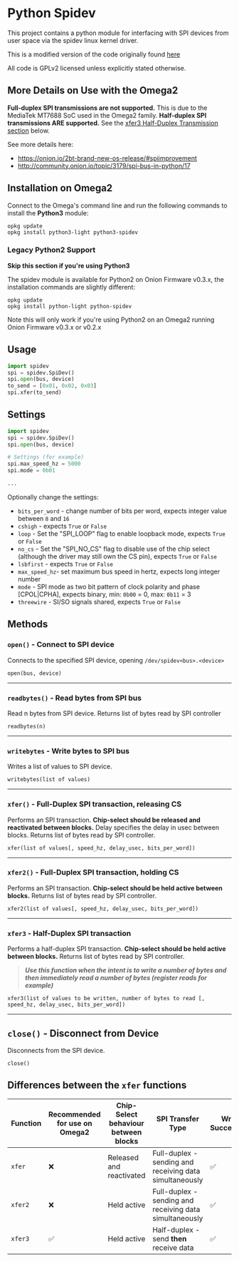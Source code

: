 # Python Spidev

This project contains a python module for interfacing with SPI devices from user space via the spidev linux kernel driver.

This is a modified version of the code originally found [here](http://elk.informatik.fh-augsburg.de/da/da-49/trees/pyap7k/lang/py-spi)

All code is GPLv2 licensed unless explicitly stated otherwise.

## More Details on Use with the Omega2

**Full-duplex SPI transmissions are not supported.** This is due to the MediaTek MT7688 SoC used in the Omega2 family. **Half-duplex SPI transmissions ARE supported.** See the [xfer3 Half-Duplex Transmission section](#xfer3-half-duplex-spi-transaction) below. 

See more details here:

* https://onion.io/2bt-brand-new-os-release/#spiimprovement
* http://community.onion.io/topic/3179/spi-bus-in-python/17

## Installation on Omega2

Connect to the Omega's command line and run the following commands to install the **Python3** module:
```
opkg update
opkg install python3-light python3-spidev
```

### Legacy Python2 Support

**Skip this section if you're using Python3**

The spidev module is available for Python2 on Onion Firmware v0.3.x, the installation commands are slightly different:

```
opkg update
opkg install python-light python-spidev
```

Note this will only work if you're using Python2 on an Omega2 running Onion Firmware v0.3.x or v0.2.x


## Usage

```python
import spidev
spi = spidev.SpiDev()
spi.open(bus, device)
to_send = [0x01, 0x02, 0x03]
spi.xfer(to_send)
```

## Settings


```python
import spidev
spi = spidev.SpiDev()
spi.open(bus, device)

# Settings (for example)
spi.max_speed_hz = 5000
spi.mode = 0b01

...
```

Optionally change the settings:

* `bits_per_word` - change number of bits per word, expects integer value between `8` and `16`
* `cshigh` - expects `True` or `False`
* `loop` - Set the "SPI_LOOP" flag to enable loopback mode, expects `True` or `False`
* `no_cs` - Set the "SPI_NO_CS" flag to disable use of the chip select (although the driver may still own the CS pin), expects `True` or `False`
* `lsbfirst` - expects `True` or `False`
* `max_speed_hz`- set maximum bus speed in hertz, expects long integer number
* `mode` - SPI mode as two bit pattern of clock polarity and phase [CPOL|CPHA], expects binary, min: `0b00` = 0, max: `0b11` = 3
* `threewire` - SI/SO signals shared, expects `True` or `False`

## Methods

### `open()` - Connect to SPI device

Connects to the specified SPI device, opening `/dev/spidev<bus>.<device>`
```
open(bus, device)
```

---

### `readbytes()` - Read bytes from SPI bus

Read n bytes from SPI device. Returns list of bytes read by SPI controller
```
readbytes(n)
```
---

### `writebytes` - Write bytes to SPI bus

Writes a list of values to SPI device.
```
writebytes(list of values)
```
---

### `xfer()` - Full-Duplex SPI transaction, releasing CS

Performs an SPI transaction. **Chip-select should be released and reactivated between blocks.**
Delay specifies the delay in usec between blocks. Returns list of bytes read by SPI controller.
```
xfer(list of values[, speed_hz, delay_usec, bits_per_word])
```
---

### `xfer2()` - Full-Duplex SPI transaction, holding CS

Performs an SPI transaction. **Chip-select should be held active between blocks.**
Returns list of bytes read by SPI controller.
```
xfer2(list of values[, speed_hz, delay_usec, bits_per_word])
```
---

### `xfer3` - Half-Duplex SPI transaction
Performs a half-duplex SPI transaction. **Chip-select should be held active between blocks.**
Returns list of bytes read by SPI controller. 
> ***Use this function when the intent is to write a number of bytes and then immediately read a number of bytes (register reads for example)***
```
xfer3(list of values to be written, number of bytes to read [, speed_hz, delay_usec, bits_per_word])
```

---

## `close()` - Disconnect from Device

Disconnects from the SPI device.
```
close()
```


## Differences between the `xfer` functions

| Function | Recommended for use on Omega2 | Chip-Select behaviour between blocks | SPI Transfer Type                                       | Writes Successfully | Reads Successfully |
|----------|-------------------------------|--------------------------------------|---------------------------------------------------------|---------------------|--------------------|
| `xfer`   | ❌                             | Released and reactivated             | Full-duplex - sending and receiving data simultaneously | ✅                   | ❌                  |
| `xfer2`  | ❌                             | Held active                          | Full-duplex - sending and receiving data simultaneously | ✅                   | ❌                  |
| `xfer3`  | ✅                             | Held active                          | Half-duplex - send **then** receive data                | ✅                   | ✅                  |
